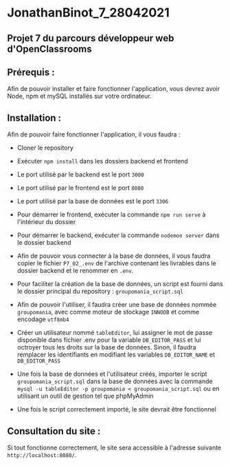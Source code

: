 # JonathanBinot_7_28042021
## Projet 7 du parcours développeur web d'OpenClassrooms

## Prérequis :

Afin de pouvoir installer et faire fonctionner l'application, vous devrez avoir Node, npm et mySQL installés sur votre ordinateur.

## Installation :

Afin de pouvoir faire fonctionner l'application, il vous faudra :
- Cloner le repository 
- Exécuter `npm install` dans les dossiers backend et frontend
- Le port utilisé par le backend est le port `3000`
- Le port utilisé par le frontend est le port `8080`
- Le port utilisé par la base de données est le port `3306`
- Pour démarrer le frontend, exécuter la commande `npm run serve` à l'intérieur du dossier
- Pour démarrer le backend, exécuter la commande `nodemon server` dans le dossier backend
- Afin de pouvoir vous connecter à la base de données, il vous faudra copier le fichier `P7_02_.env` de l'archive contenant les livrables dans le dossier backend et le renommer en `.env`.

- Pour faciliter la création de la base de données, un script est fourni dans le dossier principal du repository : `groupomania_script.sql`
- Afin de pouvoir l'utiliser, il faudra créer une base de données nommée `groupomania`, avec comme moteur de stockage `INNODB` et comme encodage `utf8mb4`
- Créer un utilisateur nommé `tableEditor`, lui assigner le mot de passe disponible dans fichier .env pour la variable `DB_EDITOR_PASS` et lui octroyer tous les droits sur la base de données. Sinon, il faudra remplacer les identifiants en modifiant les variables `DB_EDITOR_NAME` et `DB_EDITOR_PASS`
- Une fois la base de données et l'utilisateur créés, importer le script `groupomania_script.sql` dans la base de données avec la commande `mysql -u tableEditor -p groupomania < groupomania_script.sql` ou en utilisant un outil de gestion tel que phpMyAdmin
- Une fois le script correctement importé, le site devrait être fonctionnel

## Consultation du site :

Si tout fonctionne correctement, le site sera accessible à l'adresse suivante `http://localhost:8080/`.
